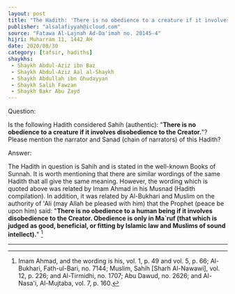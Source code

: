 ```yaml
---
layout: post
title: "The Hadith: 'There is no obedience to a creature if it involves disobedience to the Creator'"
publisher: "alsalafiyyah@icloud.com"
source: "Fatawa Al-Lajnah Ad-Da'imah no. 20145-4"
hijri: Muharram 11, 1442 AH
date: 2020/08/30
category: [tafsir, hadiths]
shaykhs: 
 - Shaykh Abdul-Aziz ibn Baz
 - Shaykh Abdul-Aziz Aal al-Shaykh
 - Shaykh Abdullah ibn Ghudayyan
 - Shaykh Salih Fawzan
 - Shaykh Bakr Abu Zayd
---
```


Question: 

Is the following Hadith considered Sahih (authentic): "**There is no obedience to a creature if it involves disobedience to the Creator.**"? Please mention the narrator and Sanad (chain of narrators) of this Hadith?

Answer:

The Hadith in question is Sahih and is stated in the well-known Books of Sunnah. It is worth mentioning that there are similar wordings of the same Hadith that all give the same meaning. However, the wording which is quoted above was related by Imam Ahmad in his Musnad (Hadith compilation). In addition, it was related by Al-Bukhari and Muslim on the authority of 'Ali (may Allah be pleased with him) that the Prophet (peace be upon him) said: "**There is no obedience to a human being if it involves disobedience to the Creator. Obedience is only in Ma`ruf (that which is judged as good, beneficial, or fitting by Islamic law and Muslims of sound intellect).**" [^1]

---

[^1]: Imam Ahmad, and the wording is his, vol. 1, p. 49 and vol. 5, p. 66; Al-Bukhari, Fath-ul-Bari, no. 7144; Muslim, Sahih [Sharh Al-Nawawi], vol. 12, p. 226; and Al-Tirmidhi, no. 1707; Abu Dawud, no. 2626; and Al-Nasa'i, Al-Mujtaba, vol. 7, p. 160.
